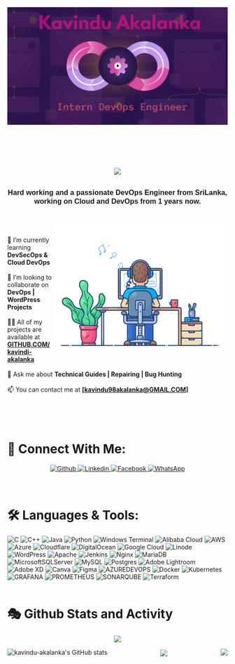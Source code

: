 <img align="center" alt="Banner"  src="Resources/DevOps-Header.jpg">

<br><br>

<!-- Header Section -->
<h1 align="center"><img src="https://readme-typing-svg.herokuapp.com/?font=Righteous&size=40&center=true&vCenter=true&color=36BCF7FF&width=500&height=70&duration=4000&lines=Hi+There!+👋;+I'm+Akalanka+Jayasinghe!;" /></h1>
<h3 align="center"><font face="Arial"> Hard working and a passionate DevOps Engineer from SriLanka, working on Cloud and DevOps from 1 years now. </font></h3>

#
<img align="right" alt="Coding" width="400" src="Resources/user1.gif">
<br>

🌱 I’m currently learning **DevSecOps & Cloud DevOps**<br><br>
👯 I’m looking to collaborate on **DevOps | WordPress Projects**<br><br>
👨‍💻 All of my projects are available at **[GITHUB.COM/kavindi-akalanka](https://github.com/kavindu-akalanka)** <br><br>
💬 Ask me about **Technical Guides | Repairing | Bug Hunting**<br><br>
📫 You can contact me at **[kavindu98akalanka@GMAIL.COM]** <br><br>

<br><br>

# 🤝 Connect With Me:
<div align="center">  
<a href="https://github.com/kavindu-akalanka" target="_blank">
<img src=https://img.shields.io/badge/github-%2324292e.svg?&style=for-the-badge&logo=github&logoColor=white alt=Github style="margin-bottom: 5px;" />
</a>

<a href="www.linkedin.com/in/kavindu-akalanka-8288a8267" target="_blank">
<img src=https://img.shields.io/badge/linkedin-%231E77B5.svg?&style=for-the-badge&logo=linkedin&logoColor=white alt=Linkedin style="margin-bottom: 5px;" />
</a>




<a href="https://www.facebook.com/kavindu.akalanka.75470" target="_blank">
<img src=https://img.shields.io/badge/facebook-%232E87FB.svg?&style=for-the-badge&logo=facebook&logoColor=white alt=Facebook style="margin-bottom: 5px;" />
</a>

<a href="https://wa.me/+94715224830" target="_blank">
<img src=https://img.shields.io/badge/WhatsApp-25D366?style=for-the-badge&logo=whatsapp&logoColor=white alt=WhatsApp style="margin-bottom: 5px;" />
</a>



</div>  
<br><br>

# 🛠️ Languages & Tools:
![C](https://img.shields.io/badge/c-%2300599C.svg?style=for-the-badge&logo=c&logoColor=white) ![C++](https://img.shields.io/badge/c++-%2300599C.svg?style=for-the-badge&logo=c%2B%2B&logoColor=white) ![Java](https://img.shields.io/badge/java-%23ED8B00.svg?style=for-the-badge&logo=openjdk&logoColor=white) ![Python](https://img.shields.io/badge/python-3670A0?style=for-the-badge&logo=python&logoColor=ffdd54) ![Windows Terminal](https://img.shields.io/badge/Windows%20Terminal-%234D4D4D.svg?style=for-the-badge&logo=windows-terminal&logoColor=white) ![Alibaba Cloud](https://img.shields.io/badge/AlibabaCloud-%23FF6701.svg?style=for-the-badge&logo=alibabacloud&logoColor=white) ![AWS](https://img.shields.io/badge/AWS-%23FF9900.svg?style=for-the-badge&logo=amazon-aws&logoColor=white) ![Azure](https://img.shields.io/badge/azure-%230072C6.svg?style=for-the-badge&logo=microsoftazure&logoColor=white) ![Cloudflare](https://img.shields.io/badge/Cloudflare-F38020?style=for-the-badge&logo=Cloudflare&logoColor=white) ![DigitalOcean](https://img.shields.io/badge/DigitalOcean-%230167ff.svg?style=for-the-badge&logo=digitalOcean&logoColor=white) ![Google Cloud](https://img.shields.io/badge/GoogleCloud-%234285F4.svg?style=for-the-badge&logo=google-cloud&logoColor=white) ![Linode](https://img.shields.io/badge/linode-00A95C?style=for-the-badge&logo=linode&logoColor=white) ![WordPress](https://img.shields.io/badge/WordPress-%23117AC9.svg?style=for-the-badge&logo=WordPress&logoColor=white) ![Apache](https://img.shields.io/badge/apache-%23D42029.svg?style=for-the-badge&logo=apache&logoColor=white) ![Jenkins](https://img.shields.io/badge/jenkins-%232C5263.svg?style=for-the-badge&logo=jenkins&logoColor=white) ![Nginx](https://img.shields.io/badge/nginx-%23009639.svg?style=for-the-badge&logo=nginx&logoColor=white) ![MariaDB](https://img.shields.io/badge/MariaDB-003545?style=for-the-badge&logo=mariadb&logoColor=white) ![MicrosoftSQLServer](https://img.shields.io/badge/Microsoft%20SQL%20Server-CC2927?style=for-the-badge&logo=microsoft%20sql%20server&logoColor=white) ![MySQL](https://img.shields.io/badge/mysql-%2300000f.svg?style=for-the-badge&logo=mysql&logoColor=white) ![Postgres](https://img.shields.io/badge/postgres-%23316192.svg?style=for-the-badge&logo=postgresql&logoColor=white) ![Adobe Lightroom](https://img.shields.io/badge/Adobe%20Lightroom-31A8FF.svg?style=for-the-badge&logo=Adobe%20Lightroom&logoColor=white) ![Adobe XD](https://img.shields.io/badge/Adobe%20XD-470137?style=for-the-badge&logo=Adobe%20XD&logoColor=#FF61F6) ![Canva](https://img.shields.io/badge/Canva-%2300C4CC.svg?style=for-the-badge&logo=Canva&logoColor=white) ![Figma](https://img.shields.io/badge/figma-%23F24E1E.svg?style=for-the-badge&logo=figma&logoColor=white) ![AZUREDEVOPS](https://img.shields.io/badge/azuredevops-0078D7.svg?style=for-the-badge&logo=azuredevops&logoColor=white&color=%230078D7) ![Docker](https://img.shields.io/badge/docker-%230db7ed.svg?style=for-the-badge&logo=docker&logoColor=white) ![Kubernetes](https://img.shields.io/badge/kubernetes-%23326ce5.svg?style=for-the-badge&logo=kubernetes&logoColor=white) ![GRAFANA](https://img.shields.io/badge/grafana-F46800.svg?style=for-the-badge&logo=grafana&logoColor=white&color=%23F46800) ![PROMETHEUS](https://img.shields.io/badge/prometheus-E6522C.svg?style=for-the-badge&logo=prometheus&logoColor=white&color=%23E6522C) ![SONARQUBE](https://img.shields.io/badge/sonarqube-4E9BCD.svg?style=for-the-badge&logo=sonarqube&logoColor=white&color=%234E9BCD) ![Terraform](https://img.shields.io/badge/terraform-%235835CC.svg?style=for-the-badge&logo=terraform&logoColor=white)
<br><br>

# 🎭 Github Stats and Activity

<div align="center"><a href="https://github.com/kavindu-akalanka"><img src="https://github-readme-streak-stats.herokuapp.com/?user=kavindu-akalanka&stroke=64748b&background=ffffff00&ring=22c55e&fire=22c55e&currStreakNum=64748b&currStreakLabel=22c55e&sideNums=64748b&sideLabels=64748b&dates=64748b&hide_border=true" align="center"/></a></div>

<a href="https://github.com/kavindu-akalanka"><img src="https://github-readme-stats.vercel.app/api?username=kavindu-akalanka&show_icons=true&hide=&count_private=true&title_color=22c55e&text_color=64748b&bg_color=ffffff00&hide_border=true&show_icons=true" alt="kavindu-akalanka's GitHub stats" align="left" /></a>

<a href="https://github.com/kavindu-akalanka"><img src="https://github-readme-stats.vercel.app/api/top-langs/?username=kavindu-akalanka&title_color=22c55e&text_color=64748b&bg_color=ffffff00&hide_border=true&include_all_commits=true&count_private=false&layout=compact" align="right"/></a>

<div align="center"><a href="https://github.com/kavindu-akalanka" align="center"><img src="https://github-readme-activity-graph.vercel.app/graph?username=kavindu-akalanka&bg_color=ffffff00&color=46BA8D&line=3CB87C&point=3CB87C&hide_border=true&locale=en" align="center"/></a></div>


